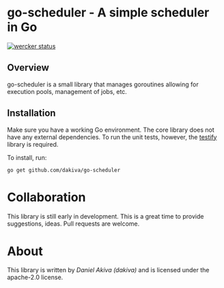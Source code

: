 go-scheduler - A simple scheduler in Go
=======================================

[![wercker status](https://app.wercker.com/status/94380e726c1e22ca15e17079283dd2fd/m/master "wercker status")](https://app.wercker.com/project/byKey/94380e726c1e22ca15e17079283dd2fd)

Overview
--------
go-scheduler is a small library that manages goroutines allowing for execution pools, management of jobs, etc.

Installation
------------
Make sure you have a working Go environment. The core library does not have any external dependencies. To run the unit tests, however, the [testify](https://github.com/stretchr/testify) library is required.

To install, run:
   ```
   go get github.com/dakiva/go-scheduler
   ```

Collaboration
=============
This library is still early in development. This is a great time to provide suggestions, ideas. Pull requests are welcome.

About
=====
This library is written by *Daniel Akiva (dakiva)* and is licensed under the apache-2.0 license.
